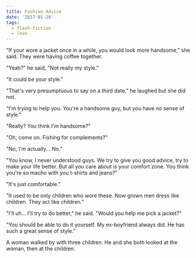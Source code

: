 ```yaml
---
title: Fashion Advice
date: '2017-01-28'
tags:
  - flash-fiction
  - love
---
```


"If your wore a jacket once in a while, you would look more handsome," she said.
They were having coffee together.

<!-- truncate -->

"Yeah?" he said, "Not really my style."

"It could be your style."

"That's very presumptuous to say on a third date," he laughed but she did not.

"I'm trying to help you. You're a handsome guy, but you have no sense of style."

"Really? You think I'm handsome?"

"Oh, come on. Fishing for complements?"

"No, I'm actually... No."

"You know, I never understood guys. We try to give you good advice, try to make
your life better. But all you care about is your comfort zone. You think you're
so macho with you t-shirts and jeans?"

"It's just comfortable."

"It used to be only children who wore these. Now grown men dress like children.
They act like children."

"I'll uh... I'll try to do better," he said. "Would you help me pick a jacket?"

"You should be able to do it yourself. My ex-boyfriend always did. He has such a
great sense of style."

A woman walked by with three children. He and she both looked at the woman, then
at the children.
